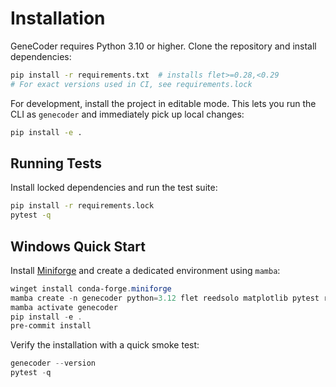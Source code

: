 # Installation

GeneCoder requires Python 3.10 or higher. Clone the repository and install dependencies:

```bash
pip install -r requirements.txt  # installs flet>=0.28,<0.29
# For exact versions used in CI, see requirements.lock
```

For development, install the project in editable mode. This lets you run the CLI
as `genecoder` and immediately pick up local changes:

```bash
pip install -e .
```

## Running Tests

Install locked dependencies and run the test suite:

```bash
pip install -r requirements.lock
pytest -q
```
## Windows Quick Start

Install [Miniforge](https://github.com/conda-forge/miniforge) and create a
dedicated environment using `mamba`:

```powershell
winget install conda-forge.miniforge
mamba create -n genecoder python=3.12 flet reedsolo matplotlib pytest ruff mypy
mamba activate genecoder
pip install -e .
pre-commit install
```

Verify the installation with a quick smoke test:

```powershell
genecoder --version
pytest -q
```

